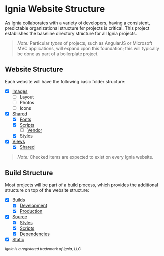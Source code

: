 # Ignia Website Structure

As Ignia collaborates with a variety of developers, having a consistent, predictable organizational structure for projects is critical. This project establishes the baseline directory structure for all Ignia projects.

> *Note:* Particular *types* of projects, such as AngularJS or Microsoft MVC applications, will expand upon this foundation; this will typically be done as part of a boilerplate project.

## Website Structure
Each website will have the following basic folder structure:
- [x] [Images](./Static/Images/)
  - [ ] Layout
  - [ ] Photos
  - [ ] Icons
- [x] [Shared](./Static/Shared/)
  - [x] [Fonts](./Static/Shared/Fonts/)
  - [x] [Scripts](./Static/Shared/Scripts/)
    - [ ] [Vendor](./Static/Shared/Scripts/Vendor/)
  - [x] [Styles](./Static/Shared/Styles/)
- [x] [Views](./Static/Views/)
  - [x] [Shared](./Static/Views/Shared/)

> *Note:* Checked items are expected to exist on every Ignia website.

## Build Structure
Most projects will be part of a build process, which provides the additional structure on top of the website structure:
- [x] [Builds](./Builds/)
  - [x] [Development](./Builds/Development/)
  - [x] [Production](./Builds/Production/)
- [x] [Source](./Source/)
  - [x] [Styles](./Source/Styles/)
  - [x] [Scripts](./Source/Scripts/)
  - [x] [Dependencies](./Source/Dependencies/)
- [x] [Static](./Static/)

<small>*Ignia is a registered trademark of Ignia, LLC*</small>
